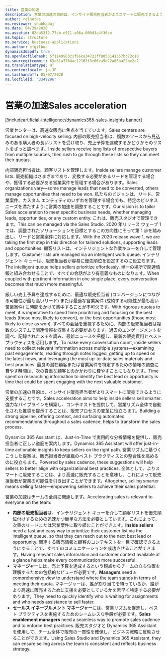 ```yaml
---
title: 営業の加速
description: 営業の加速の目的は、インサイド販売担当者がよりスマートに販売できるように支援することです。 強力なパイプラインを構築し、コンテキストを提供して、営業リズム全体で自動化された推奨を提示することは、販売プロセスの変革に役立ちます。
author: relnotes
ms.reviewer: shubhadaj
ms.date: 04/29/2020
ms.assetid: 82da53f2-77cb-e911-a96a-000d3a4f36ce
ms.topic: structure
ms.service: business-applications
ms.author: efgilboa
dynamics365pdf: true
ms.openlocfilehash: 5f114996321f56ca34721ff8053141357bc72c10
ms.sourcegitcommit: 63a61a3764ac12162f3e06ea5d22a05ba22be2a2
ms.translationtype: HT
ms.contentlocale: ja-JP
ms.lasthandoff: 05/07/2020
ms.locfileid: "3349296"
---
```

# <a name="sales-acceleration"></a><span data-ttu-id="bbeeb-104">営業の加速</span><span class="sxs-lookup"><span data-stu-id="bbeeb-104">Sales acceleration</span></span>

[!include[artificial-intelligence/dynamics365-sales-insights banner](../includes/artificial-intelligence/dynamics365-sales-insights.md)]

<!--structure start-->
<span data-ttu-id="bbeeb-105">営業センターは、高速な販売に焦点を当てています。</span><span class="sxs-lookup"><span data-stu-id="bbeeb-105">Sales centers are focused on high-velocity selling.</span></span> <span data-ttu-id="bbeeb-106">内部の販売担当者は、複数のソースから見込みのある購入者の長いリストを受け取り、売上予算を達成するかどうかそのリストをざっと調べます。</span><span class="sxs-lookup"><span data-stu-id="bbeeb-106">Inside sellers receive long lists of prospective buyers from multiple sources, then rush to go through these lists so they can meet their quotas.</span></span>  

<span data-ttu-id="bbeeb-107">内部販売担当者は、顧客リストを管理します。</span><span class="sxs-lookup"><span data-stu-id="bbeeb-107">Inside sellers manage customer lists.</span></span> <span data-ttu-id="bbeeb-108">販売組織はさまざまであり、変換する必要があるリードを管理する場合や、獲得する必要がある営業案件を管理する場合があります。</span><span class="sxs-lookup"><span data-stu-id="bbeeb-108">Sales organizations vary—some manage leads that need to be converted, others manage opportunities that need to be won.</span></span> <span data-ttu-id="bbeeb-109">私たちのビジョンは、リード、営業案件、カスタム エンティティのいずれを管理する場合でも、特定のビジネス ニーズを満たすように営業の加速を調整することです。</span><span class="sxs-lookup"><span data-stu-id="bbeeb-109">Our vision is to tailor Sales acceleration to meet specific business needs, whether managing leads, opportunities, or any custom entity.</span></span> <span data-ttu-id="bbeeb-110">これは、販売スタジオで管理できます。</span><span class="sxs-lookup"><span data-stu-id="bbeeb-110">This can be managed via the Sales Studio.</span></span> <span data-ttu-id="bbeeb-111">2020 年リリース ウェーブ 1 では、調整されたソリューションを目標とするこの方向性にそって第 1 歩を踏み出し、リードと営業案件に対応します。</span><span class="sxs-lookup"><span data-stu-id="bbeeb-111">With the 2020 release wave 1, we are taking the first step in this direction for tailored solutions, supporting leads and opportunities.</span></span> <span data-ttu-id="bbeeb-112">顧客リストは、インテリジェントな作業キューを介して管理します。</span><span class="sxs-lookup"><span data-stu-id="bbeeb-112">Customer lists are managed via an intelligent work queue.</span></span> <span data-ttu-id="bbeeb-113">インテリジェント キューは、販売担当者が容易に優先順位を設定するのに役立ちます。</span><span class="sxs-lookup"><span data-stu-id="bbeeb-113">The intelligent queue helps sellers prioritize effortlessly.</span></span> <span data-ttu-id="bbeeb-114">単一の場所で関連情報と組み合わせることで、すべての会話がより有意義なものになります。</span><span class="sxs-lookup"><span data-stu-id="bbeeb-114">When coupled with pertinent information in one single place, every conversation becomes that much more meaningful.</span></span>  

<span data-ttu-id="bbeeb-115">厳しい売上予算を達成するために、最適な販売担当者 (コンバージョンにつながる可能性が最も高いリード) または最適な営業案件 (成約する可能性が最も高い営業案件) に時間をかけて集中することが不可欠です。</span><span class="sxs-lookup"><span data-stu-id="bbeeb-115">With rigorous quotas to meet, it is imperative to spend time prioritizing and focusing on the best leads (those most likely to convert), or the best opportunities (those most likely to close as won).</span></span> <span data-ttu-id="bbeeb-116">すべての会話を重視するために、内部の販売担当者は複数のシステムで関連情報を収集する必要があります。過去のエンゲージメントを調べ、記録されたメモを読み、最新ニュースを把握し、最新の販売資料とベスト プラクティスを活用します。</span><span class="sxs-lookup"><span data-stu-id="bbeeb-116">To make every conversation count, inside sellers need to collect relevant information across multiple systems—examining past engagements, reading through notes logged, getting up to speed on the latest news, and leveraging the most up-to-date sales materials and best practices.</span></span> <span data-ttu-id="bbeeb-117">最良の潜在顧客または営業案件を特定するための情報の調査に費やす時間は、次の貴重な顧客とのかかわりに費やすことにもなります。</span><span class="sxs-lookup"><span data-stu-id="bbeeb-117">Time spent on researching information to identify the best lead or opportunity is time that could be spent engaging with the next valuable customer.</span></span> 

<span data-ttu-id="bbeeb-118">営業の加速の目的は、インサイド販売担当者がよりスマートに販売できるように支援することです。</span><span class="sxs-lookup"><span data-stu-id="bbeeb-118">Sales acceleration aims to help inside sellers sell smarter.</span></span> <span data-ttu-id="bbeeb-119">強力なパイプラインを構築し、コンテキストを提供して、営業リズム全体で自動化された推奨を提示することは、販売プロセスの変革に役立ちます。</span><span class="sxs-lookup"><span data-stu-id="bbeeb-119">Building a strong pipeline, offering context, and surfacing automated recommendations throughout a sales cadence, helps to transform the sales process.</span></span> 

<span data-ttu-id="bbeeb-120">Dynamics 365 Assistant は、Just-In-Time で実用的な分析情報を提供し、販売担当者に正しい道筋を案内します。</span><span class="sxs-lookup"><span data-stu-id="bbeeb-120">Dynamics 365 Assistant will offer just-in-time actionable insights to keep sellers on the right path.</span></span> <span data-ttu-id="bbeeb-121">営業リズムに基づくこうした提案は、販売担当者が組織のベスト プラクティスとの整合性を高めるのに役立ちます。</span><span class="sxs-lookup"><span data-stu-id="bbeeb-121">Powered by sales cadence, these suggestions will help sellers to better align with organizational best practices.</span></span> <span data-ttu-id="bbeeb-122">全体として、よりスマートに販売することは、より高速に販売することを意味し、これによって販売担当者が営業の可能性を引き出すことができます。</span><span class="sxs-lookup"><span data-stu-id="bbeeb-122">Altogether, selling smarter means selling faster—empowering sellers to achieve their sales potential.</span></span> 

<span data-ttu-id="bbeeb-123">営業の加速はチームの全員に関連します。</span><span class="sxs-lookup"><span data-stu-id="bbeeb-123">Accelerating sales is relevant to everyone on the team:</span></span> 

- <span data-ttu-id="bbeeb-124">**内部の販売担当者**は、インテリジェント キューを介して顧客リストを優先順位付けするための迅速かつ簡単な方法を必要としています。これによって、次善のリードまたは営業案件に取り組むことができます。</span><span class="sxs-lookup"><span data-stu-id="bbeeb-124">**Inside sellers** need a fast and easy way to prioritize their customer list via the intelligent queue, so that they can reach out to the next best lead or opportunity.</span></span> <span data-ttu-id="bbeeb-125">関連する販売情報と顧客のコンテキストを一目で確認できるようにすることで、すべてのコミュニケーションを成功させることができます。</span><span class="sxs-lookup"><span data-stu-id="bbeeb-125">Having relevant sales information and customer context available at a glance helps make every communication more successful.</span></span> 
- <span data-ttu-id="bbeeb-126">**マネージャー**には、売上予算を達成するという観点からチームの立ち位置を理解するための包括的なビューが必要です。</span><span class="sxs-lookup"><span data-stu-id="bbeeb-126">**Managers** need a comprehensive view to understand where the team stands in terms of meeting their quota.</span></span> <span data-ttu-id="bbeeb-127">マネージャーは、誰が割り当てを待っているか、誰がより高速に販売するために支援を必要としているかを素早く特定する必要があります。</span><span class="sxs-lookup"><span data-stu-id="bbeeb-127">They need to quickly identify who is waiting for assignments and who needs assistance to sell faster.</span></span> 
- <span data-ttu-id="bbeeb-128">**セールス イネーブルメント マネージャー**には、営業リズムを促進し、ベスト プラクティスを実施するためのシームレスな手段が必要です。</span><span class="sxs-lookup"><span data-stu-id="bbeeb-128">**Sales enablement managers** need a seamless way to promote sales cadence and to enforce best practices.</span></span> <span data-ttu-id="bbeeb-129">販売スタジオと Dynamics 365 Assistant を使用して、チーム全体で販売の一貫性を確保し、ビジネス戦略に反映させることができます。</span><span class="sxs-lookup"><span data-stu-id="bbeeb-129">Using Sales Studio and Dynamics 365 Assistant, they can ensure selling across the team is consistent and reflects business strategy.</span></span>
<!--structure end-->



